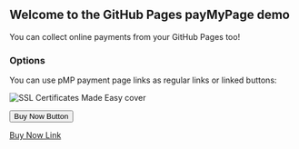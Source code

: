 ## Welcome to the GitHub Pages payMyPage demo

You can collect online payments from your GitHub Pages too!

### Options

You can use pMP payment page links as regular links or linked buttons:

![SSL Certificates Made Easy cover](/pmpdemo/ssl_certs_made_simple-3dcover.png)

<button name="button" onclick="window.top.location.href='http://pay2.xyz/501';">Buy Now Button</button>

[Buy Now Link](http://pay2.xyz/501)

